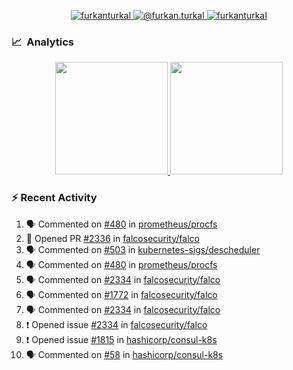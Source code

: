 <p align="center">
  <a href="https://linkedin.com/in/furkanturkal" target="blank">
    <img src="https://img.shields.io/badge/linkedin-%230077B5.svg?&style=for-the-badge&logo=linkedin&logoColor=white" alt="furkanturkal" />
  </a>
  <a href="https://medium.com/@furkan.turkal" target="blank">
    <img src="https://img.shields.io/badge/medium-%2312100E.svg?&style=for-the-badge&logo=medium&logoColor=white" alt="@furkan.turkal" />
  </a>
  <a href="https://twitter.com/furkanturkaI" target="blank">
    <img src="https://img.shields.io/badge/Twitter-1DA1F2?style=for-the-badge&logo=twitter&logoColor=white" alt="furkanturkaI" />
  </a>
</p>

### 📈 &nbsp;Analytics

<p align="center">
  <a href="https://coderstats.net/github/#Dentrax">
    <img height="180em" src="https://github-readme-stats-eight-theta.vercel.app/api?username=Dentrax&show_icons=true&theme=algolia&include_all_commits=true&count_private=true&line_height=26"/>
    <img height="180em" src="https://github-readme-stats-eight-theta.vercel.app/api/top-langs/?username=Dentrax&layout=compact&langs_count=8&theme=algolia&line_height=26"/>
  </a>
</p>

### :zap: Recent Activity

<!--START_SECTION:activity-->
1. 🗣 Commented on [#480](https://github.com/prometheus/procfs/issues/480) in [prometheus/procfs](https://github.com/prometheus/procfs)
2. 💪 Opened PR [#2336](https://github.com/falcosecurity/falco/pull/2336) in [falcosecurity/falco](https://github.com/falcosecurity/falco)
3. 🗣 Commented on [#503](https://github.com/kubernetes-sigs/descheduler/issues/503) in [kubernetes-sigs/descheduler](https://github.com/kubernetes-sigs/descheduler)
4. 🗣 Commented on [#480](https://github.com/prometheus/procfs/issues/480) in [prometheus/procfs](https://github.com/prometheus/procfs)
5. 🗣 Commented on [#2334](https://github.com/falcosecurity/falco/issues/2334) in [falcosecurity/falco](https://github.com/falcosecurity/falco)
6. 🗣 Commented on [#1772](https://github.com/falcosecurity/falco/issues/1772) in [falcosecurity/falco](https://github.com/falcosecurity/falco)
7. 🗣 Commented on [#2334](https://github.com/falcosecurity/falco/issues/2334) in [falcosecurity/falco](https://github.com/falcosecurity/falco)
8. ❗️ Opened issue [#2334](https://github.com/falcosecurity/falco/issues/2334) in [falcosecurity/falco](https://github.com/falcosecurity/falco)
9. ❗️ Opened issue [#1815](https://github.com/hashicorp/consul-k8s/issues/1815) in [hashicorp/consul-k8s](https://github.com/hashicorp/consul-k8s)
10. 🗣 Commented on [#58](https://github.com/hashicorp/consul-k8s/issues/58) in [hashicorp/consul-k8s](https://github.com/hashicorp/consul-k8s)
<!--END_SECTION:activity-->
